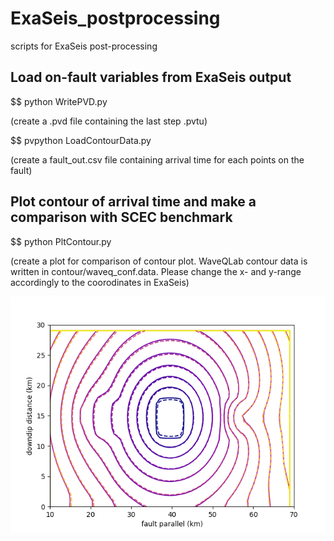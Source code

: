 # ExaSeis_postprocessing
scripts for ExaSeis post-processing

## Load on-fault variables from ExaSeis output
$$ python WritePVD.py

(create a .pvd file containing the last step .pvtu)

$$ pvpython LoadContourData.py 

(create a fault_out.csv file containing arrival time for each points on the fault)

## Plot contour of arrival time and make a comparison with SCEC benchmark
$$ python PltContour.py

(create a plot for comparison of contour plot. WaveQLab contour data is written in contour/waveq_conf.data.  Please change the x- and y-range accordingly to the coorodinates in ExaSeis)

![image](https://github.com/daisy20170101/ExaSeis_postprocessing/blob/main/figures/fault_out.png)


